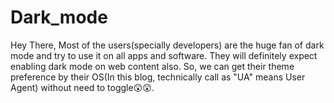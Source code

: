# Dark_mode

Hey There, Most of the users(specially developers) are the huge fan of dark mode and try to use it on all apps and software. 
They will definitely expect enabling dark mode on web content also. So, we can get their theme preference by their OS(In this blog, technically call as "UA" means User Agent) without need to toggle😲😲.

